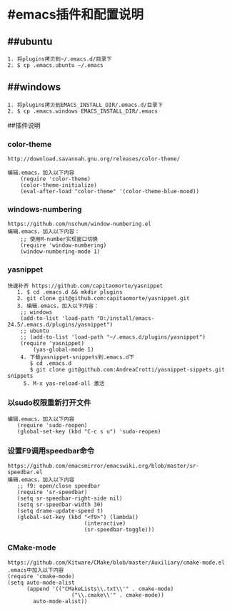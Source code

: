 #emacs插件和配置说明
==============================================================

##ubuntu
--------------------------------------------------------------
	1. 将plugins拷贝到~/.emacs.d/目录下
  	2. $ cp .emacs.ubuntu ~/.emacs

##windows
--------------------------------------------------------------
	1. 将plugins拷贝到EMACS_INSTALL_DIR/.emacs.d/目录下
  	2. $ cp .emacs.windows EMACS_INSTALL_DIR/.emacs

##插件说明
### color-theme

	http://download.savannah.gnu.org/releases/color-theme/

	编辑.emacs，加入以下内容
		(require 'color-theme)
		(color-theme-initialize)
		(eval-after-load "color-theme" '(color-theme-blue-mood))

### windows-numbering

	https://github.com/nschum/window-numbering.el
	编辑.emacs，加入以下内容：
		;; 使用M-number实现窗口切换
	   	(require 'window-numbering)
	   	(window-numbering-mode 1)

### yasnippet

	快速补齐 https://github.com/capitaomorte/yasnippet
  	   1. $ cd .emacs.d && mkdir plugins
	   2. git clone git@github.com:capitaomorte/yasnippet.git
	   3. 编辑.emacs，加入以下内容：
		;; windows
		(add-to-list 'load-path "D:/install/emacs-24.5/.emacs.d/plugins/yasnippet")
		;; ubuntu
		;; (add-to-list 'load-path "~/.emacs.d/plugins/yasnippet")
		(require 'yasnippet)
	      	(yas-global-mode 1)
	    4. 下载yasnippet-snippets到.emacs.d下
	       $ cd .emacs.d
	       $ git clone git@github.com:AndreaCrotti/yasnippet-sippets.git snippets
	     5. M-x yas-reload-all 激活

### 以sudo权限重新打开文件

	编辑.emacs，加入以下内容
	   (require 'sudo-reopen)
	   (global-set-key (kbd "C-c s u") 'sudo-reopen)

### 设置F9调用speedbar命令

	https://github.com/emacsmirror/emacswiki.org/blob/master/sr-speedbar.el
	编辑.emacs，加入以下内容
	   ;; f9: open/close speedbar
	   (require 'sr-speedbar)
	   (setq sr-speedbar-right-side nil)
	   (setq sr-speedbar-width 30)
	   (setq drame-update-speed t)
	   (global-set-key (kbd "<f9>") (lambda()
 	                        (interactive)
 	                        (sr-speedbar-toggle)))

### CMake-mode

	https://github.com/Kitware/CMake/blob/master/Auxiliary/cmake-mode.el
	.emacs中加入以下内容
	(require 'cmake-mode)
	(setq auto-mode-alist
	      (append '(("CMakeLists\\.txt\\'" . cmake-mode)
	      	      		("\\.cmake\\'" . cmake-mode))
			auto-mode-alist))
